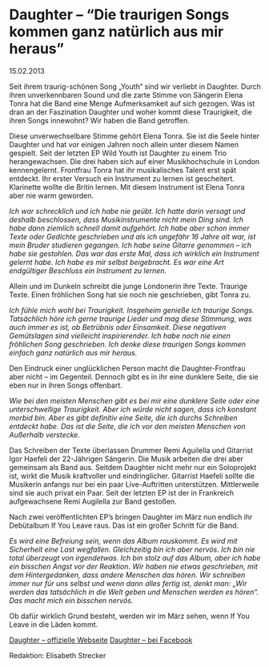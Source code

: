 # Daughter – “Die traurigen Songs kommen ganz natürlich aus mir heraus”
15.02.2013

Seit ihrem traurig-schönen Song „Youth“ sind wir verliebt in Daughter. Durch ihren unverkennbaren Sound und die zarte Stimme von Sängerin Elena Tonra hat die Band eine Menge Aufmerksamkeit auf sich gezogen. Was ist dran an der Faszination Daughter und woher kommt diese Traurigkeit, die ihren Songs innewohnt? Wir haben die Band getroffen. 

Diese unverwechselbare Stimme gehört Elena Tonra. Sie ist die Seele hinter Daughter und hat vor einigen Jahren noch allein unter diesem Namen gespielt. Seit der letzten EP Wild Youth ist Daughter zu einem Trio herangewachsen. Die drei haben sich auf einer Musikhochschule in London kennengelernt. Frontfrau Tonra hat ihr musikalisches Talent erst spät entdeckt. Ihr erster Versuch ein Instrument zu lernen ist gescheitert. Klarinette wollte die Britin lernen. Mit diesem Instrument ist Elena Tonra aber nie warm geworden.

*Ich war schrecklich und ich habe nie geübt. Ich hatte darin versagt und deshalb beschlossen, dass Musikinstrumente nicht mein Ding sind. Ich habe dann ziemlich schnell damit aufgehört. Ich habe aber schon immer Texte oder Gedichte geschrieben und als ich ungefähr 16 Jahre alt war, ist mein Bruder studieren gegangen. Ich habe seine Gitarre genommen – ich habe sie gestohlen. Das war das erste Mal, dass ich wirklich ein Instrument gelernt habe. Ich habe es mir selbst beigebracht. Es war eine Art endgültiger Beschluss ein Instrument zu lernen.*

Allein und im Dunkeln schreibt die junge Londonerin ihre Texte. Traurige Texte. Einen fröhlichen Song hat sie noch nie geschrieben, gibt Tonra zu.

*Ich fühle mich wohl bei Traurigkeit. Insgeheim genieße ich traurige Songs. Tatsächlich höre ich gerne traurige Lieder und mag diese Stimmung, was auch immer es ist, ob Betrübnis oder Einsamkeit. Diese negativen Gemütslagen sind vielleicht inspirierender. Ich habe noch nie einen fröhlichen Song geschrieben. Ich denke diese traurigen Songs kommen einfach ganz natürlich aus mir heraus.*

Den Eindruck einer unglücklichen Person macht die Daughter-Frontfrau aber nicht – im Gegenteil. Dennoch gibt es in ihr eine dunklere Seite, die sie eben nur in ihren Songs offenbart.

*Wie bei den meisten Menschen gibt es bei mir eine dunklere Seite oder eine unterschwellige Traurigkeit. Aber ich würde nicht sagen, dass ich konstant morbid bin. Aber es gibt definitiv eine Seite, die ich durchs Schreiben entdeckt habe. Das ist die Seite, die ich vor den meisten Menschen von Außerhalb verstecke.*

Das Schreiben der Texte überlassen Drummer Remi Aguilella und Gitarrist Igor Haefeli der 22-Jährigen Sängerin. Die Musik arbeiten die drei aber gemeinsam als Band aus. Seitdem Daughter nicht mehr nur ein Soloprojekt ist, wirkt die Musik kraftvoller und eindringlicher. Gitarrist Haefeli sollte die Musikerin anfangs nur bei ein paar Live-Auftritten unterstützen. Mittlerweile sind sie auch privat ein Paar. Seit der letzten EP ist der in Frankreich aufgewachsene Remi Augilella zur Band gestoßen.

Nach zwei veröffentlichten EP’s bringen Daughter im März nun endlich ihr Debütalbum If You Leave raus. Das ist ein großer Schritt für die Band.

*Es wird eine Befreiung sein, wenn das Album rauskommt. Es wird mit Sicherheit eine Last wegfallen. Gleichzeitig bin ich aber nervös. Ich bin nie total überzeugt von irgendetwas. Ich bin stolz auf das Album, aber ich habe ein bisschen Angst vor der Reaktion. Wir haben nie etwas geschrieben, mit dem Hintergedanken, dass andere Menschen das hören. Wir schreiben immer nur für uns selbst und wenn dann alles fertig ist, denkt man: „Wir werden das tatsächlich in die Welt geben und Menschen werden es hören“. Das macht mich ein bisschen nervös.*

Ob dafür wirklich Grund besteht, werden wir im März sehen, wenn If You Leave in die Läden kommt.


[Daughter – offizielle Webseite](http://www.ohdaughter.com/)
[Daughter – bei Facebook](https://www.facebook.com/ohdaughter)

Redaktion: Elisabeth Strecker
